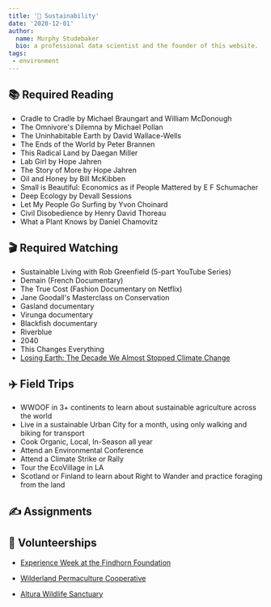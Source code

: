```yaml
---
title: '🌱 Sustainability'
date: '2020-12-01'
author:
  name: Murphy Studebaker
  bio: a professional data scientist and the founder of this website.
tags:
 - environment
---
```


## 📚 Required Reading

- Cradle to Cradle by Michael Braungart and William McDonough
- The Omnivore's Dilemna by Michael Pollan
- The Uninhabitable Earth by David Wallace-Wells
- The Ends of the World by Peter Brannen
- This Radical Land by Daegan Miller
- Lab Girl by Hope Jahren
- The Story of More by Hope Jahren
- Oil and Honey by Bill McKibben
- Small is Beautiful: Economics as if People Mattered by E F Schumacher
- Deep Ecology by Devall Sessions
- Let My People Go Surfing by Yvon Choinard
- Civil Disobedience by Henry David Thoreau 
- What a Plant Knows by Daniel Chamovitz

## 🎬 Required Watching
- Sustainable Living with Rob Greenfield (5-part YouTube Series)
- Demain (French Documentary)
- The True Cost (Fashion Documentary on Netflix)
- Jane Goodall's Masterclass on Conservation
- Gasland documentary
- Virunga documentary
- Blackfish documentary
- Riverblue
- 2040
- This Changes Everything
- [Losing Earth: The Decade We Almost Stopped Climate Change](https://www.nytimes.com/interactive/2018/08/01/magazine/climate-change-losing-earth.html)

## ✈️ Field Trips

- WWOOF in 3+ continents to learn about sustainable agriculture across the world
- Live in a sustainable Urban City for a month, using only walking and biking for transport 
- Cook Organic, Local, In-Season  all year
- Attend an Environmental Conference 
- Attend a Climate Strike or Rally
- Tour the EcoVillage in LA
- Scotland or Finland to learn about Right to Wander and practice foraging from the land

## ✍ Assignments


## 🙏 Volunteerships
- [Experience Week at the Findhorn Foundation](https://www.findhorn.org/programmes/experience-week/)

- [Wilderland Permaculture Cooperative](http://wilderland.org.nz/volunteer)

- [Altura Wildlife Sanctuary](https://alturaswildlifesanctuary.org/volunteer/lodging-rates#option-one-the-volunteer-house)